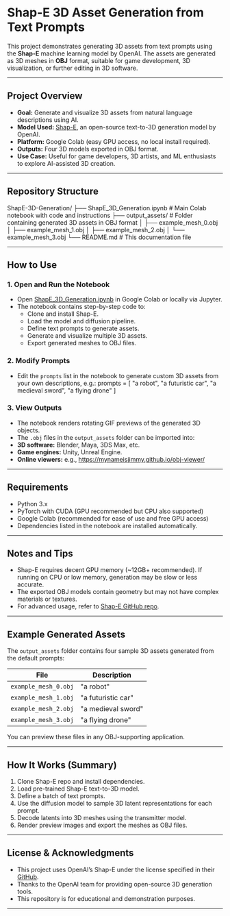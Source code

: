 # Shap-E 3D Asset Generation from Text Prompts

This project demonstrates generating 3D assets from text prompts using the **Shap-E** machine learning model by OpenAI. The assets are generated as 3D meshes in **OBJ** format, suitable for game development, 3D visualization, or further editing in 3D software.

---

## Project Overview

- **Goal:** Generate and visualize 3D assets from natural language descriptions using AI.
- **Model Used:** [Shap-E](https://github.com/openai/shap-e), an open-source text-to-3D generation model by OpenAI.
- **Platform:** Google Colab (easy GPU access, no local install required).
- **Outputs:** Four 3D models exported in OBJ format.
- **Use Case:** Useful for game developers, 3D artists, and ML enthusiasts to explore AI-assisted 3D creation.

---

## Repository Structure


ShapE-3D-Generation/
├── ShapE_3D_Generation.ipynb     # Main Colab notebook with code and instructions
├── output_assets/                # Folder containing generated 3D assets in OBJ format
│   ├── example_mesh_0.obj
│   ├── example_mesh_1.obj
│   ├── example_mesh_2.obj
│   └── example_mesh_3.obj
└── README.md                     # This documentation file




---

## How to Use

### 1. Open and Run the Notebook

- Open [ShapE_3D_Generation.ipynb](./ShapE_3D_Generation.ipynb) in Google Colab or locally via Jupyter.
- The notebook contains step-by-step code to:
  - Clone and install Shap-E.
  - Load the model and diffusion pipeline.
  - Define text prompts to generate assets.
  - Generate and visualize multiple 3D assets.
  - Export generated meshes to OBJ files.

### 2. Modify Prompts

- Edit the `prompts` list in the notebook to generate custom 3D assets from your own descriptions, e.g.:
prompts = [
"a robot",
"a futuristic car",
"a medieval sword",
"a flying drone"
]


### 3. View Outputs

- The notebook renders rotating GIF previews of the generated 3D objects.
- The `.obj` files in the `output_assets` folder can be imported into:
- **3D software:** Blender, Maya, 3DS Max, etc.
- **Game engines:** Unity, Unreal Engine.
- **Online viewers:** e.g., https://mynameisjimmy.github.io/obj-viewer/

---

## Requirements

- Python 3.x
- PyTorch with CUDA (GPU recommended but CPU also supported)
- Google Colab (recommended for ease of use and free GPU access)
- Dependencies listed in the notebook are installed automatically.

---

## Notes and Tips

- Shap-E requires decent GPU memory (~12GB+ recommended). If running on CPU or low memory, generation may be slow or less accurate.
- The exported OBJ models contain geometry but may not have complex materials or textures.
- For advanced usage, refer to [Shap-E GitHub repo](https://github.com/openai/shap-e).

---

## Example Generated Assets

The `output_assets` folder contains four sample 3D assets generated from the default prompts:

| File                 | Description           |
|----------------------|-----------------------|
| `example_mesh_0.obj` | "a robot"             |
| `example_mesh_1.obj` | "a futuristic car"    |
| `example_mesh_2.obj` | "a medieval sword"    |
| `example_mesh_3.obj` | "a flying drone"      |

You can preview these files in any OBJ-supporting application.

---

## How It Works (Summary)

1. Clone Shap-E repo and install dependencies.
2. Load pre-trained Shap-E text-to-3D model.
3. Define a batch of text prompts.
4. Use the diffusion model to sample 3D latent representations for each prompt.
5. Decode latents into 3D meshes using the transmitter model.
6. Render preview images and export the meshes as OBJ files.

---

## License & Acknowledgments

- This project uses OpenAI’s Shap-E under the license specified in their [GitHub](https://github.com/openai/shap-e).
- Thanks to the OpenAI team for providing open-source 3D generation tools.
- This repository is for educational and demonstration purposes.

---


